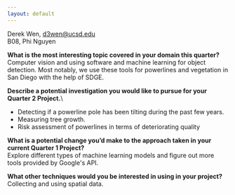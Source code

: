 ```yaml
---
layout: default
---
```


Derek Wen, d3wen@ucsd.edu\
B08, Phi Nguyen

**What is the most interesting topic covered in your domain this quarter?**\
Computer vision and using software and machine learning for object detection. Most notably, we use these tools for powerlines and vegetation in San Diego with the help of SDGE.

**Describe a potential investigation you would like to pursue for your Quarter 2 Project.**\
<ul>
  <li>Detecting if a powerline pole has been tilting during the past few years. </li>
  <li>Measuring tree growth. </li>
  <li>Risk assessment of powerlines in terms of deteriorating quality</li>
</ul>

**What is a potential change you’d make to the approach taken in your current Quarter 1 Project?**\
Explore different types of machine learning models and figure out more tools provided by Google's API.

**What other techniques would you be interested in using in your project?**\
Collecting and using spatial data.